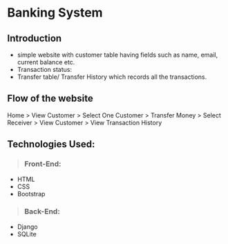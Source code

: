 # Banking System

## Introduction
- simple website with customer table having  fields such as name, email, current balance etc.
- Transaction status:
- Transfer table/ Transfer History which records all the transactions.


## Flow of the website
Home > View Customer > Select One Customer > Transfer Money > Select Receiver > View Customer > View Transaction History


## Technologies Used:
>  ### Front-End:
- HTML
- CSS
- Bootstrap
> ### Back-End:
-  Django 
-  SQLite


